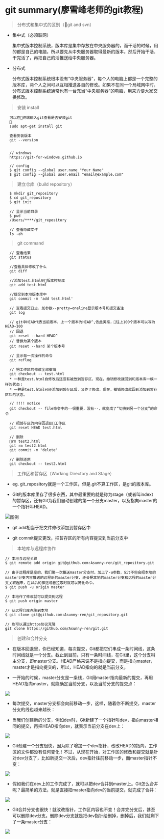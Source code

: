 # git summary(廖雪峰老师的git教程)

> 分布式和集中式的区别（git and svn）

* 集中式（必须联网）

  集中式版本控制系统，版本库是集中存放在中央服务器的，而干活的时候，用的都是自己的电脑，所以要先从中央服务器取得最新的版本，然后开始干活，干完活了，再把自己的活推送给中央服务器。

* 分布式
  
  分布式版本控制系统根本没有“中央服务器”，每个人的电脑上都是一个完整的版本库，两个人之间可以互相推送各自的修改。如果不在同一个局域网中时，分布式版本控制系统通常也有一台充当“中央服务器”的电脑，用来方便大家交换修改。

> 安装 install

``` code
  可以在终端输入git查看是否安装git
  
  sudo apt-get install git

  查看安装版本
  git --version


  // windows
  https://git-for-windows.github.io

  // config
  $ git config --global user.name "Your Name"
  $ git config --global user.email "email@example.com"
```

> 建立仓库（build repository）

``` code
  $ mkdir git_repository
  $ cd git_repository
  $ git init

  // 显示当前目录
  $ pwd
  /Users/****/git_repository

  // 查看隐藏文件
  ls -ah

```

> git command

``` code
  // 查看结果
  git status 

  //查看具体修改了什么
  git diff 

  //添加test.html到版本控制库
  git add test.html 

  //提交到本地版本库中
  git commit -m 'add test.html' 

  // 查看提交日志，加参数--pretty=oneline显示版本号和提交备注
  git log 

  // git中HEAD代表当前版本，上一个版本为HEAD^,依此类推，往上100个版本可以写为HEAD~100
  // 回退
  git reset --hard HEAD^
  // 替换为某个版本
  git reset --hard 某个版本号

  // 显示每一次操作的命令
  git reflog

  // 把工作区的修改全部撤销
  git checkout -- test.html
  * 一种是test.html自修改后还没有被放到暂存区，现在，撤销修改就回到和版本库一模一样的状态；
  * 一种是test.html已经添加到暂存区后，又作了修改，现在，撤销修改就回到添加到暂存区后的状态。

  // !!!! notice
  git checkout -- file命令中的--很重要，没有--，就变成了“切换到另一个分支”的命令

  // 把暂存区的内容回退到工作区
  git reset HEAD test.html

  // 删除
  rm test2.html
  git rm test2.html
  git commit -m 'delete'

  // 删除还原
  git checkout -- test2.html

```

> 工作区和暂存区（Working Directory and Stage）

  * eg. git_repository就是一个工作区，但是.git不算工作区，是git的版本库。

  * Git的版本库里存了很多东西，其中最重要的就是称为stage（或者叫index）的暂存区，还有Git为我们自动创建的第一个分支master，以及指向master的一个指针叫HEAD。

  ![图例](https://github.com/Asunny-ren/git/blob/master/git.jpeg)

  * git add相当于把文件修改添加到暂存区中

  * git commit提交更改，把暂存区的所有内容提交到当前分支中

> 本地库与远程库协作

  ``` code
  // 本地与远程关联
  $ git remote add origin git@github.com:Asunny-ren/git_repository.git

  // 由于远程库是空的，我们第一次推送master分支时，加上了-u参数，Git不但会把本地的master分支内容推送的远程新的master分支，还会把本地的master分支和远程的master分支关联起来，在以后的推送或者拉取时就可以简化命令。
  $ git push -u origin master

  // 本地作了修改就可以提交到远程
  $ git push origin master
  ```

  ``` code
  // 从远程仓库克隆到本地
  $ git clone git@github.com:Asunny-ren/git_repository.git

  // 也可以通过https协议克隆
  git clone https://github.com/Asunny-ren/git.git
  ```

> 创建和合并分支

  * 在版本回退里，你已经知道，每次提交，Git都把它们串成一条时间线，这条时间线就是一个分支。截止到目前，只有一条时间线，在Git里，这个分支叫主分支，即master分支。HEAD严格来说不是指向提交，而是指向master，master才是指向提交的，所以，HEAD指向的就是当前分支。

  * 一开始的时候，master分支是一条线，Git用master指向最新的提交，再用HEAD指向master，就能确定当前分支，以及当前分支的提交点：
  
  ![](https://github.com/Asunny-ren/git/blob/master/git_branch1.png)

  * 每次提交，master分支都会向前移动一步，这样，随着你不断提交，master分支的线也越来越长：

  * 当我们创建新的分支，例如dev时，Git新建了一个指针叫dev，指向master相同的提交，再把HEAD指向dev，就表示当前分支在dev上：

  ![](https://github.com/Asunny-ren/git/blob/master/git_branch2.png)

  * Git创建一个分支很快，因为除了增加一个dev指针，改改HEAD的指向，工作区的文件都没有任何变化！不过，从现在开始，对工作区的修改和提交就是针对dev分支了，比如新提交一次后，dev指针往前移动一步，而master指针不变：

  ![](https://github.com/Asunny-ren/git/blob/master/git_branch3.png)

  * 假如我们在dev上的工作完成了，就可以把dev合并到master上。Git怎么合并呢？最简单的方法，就是直接把master指向dev的当前提交，就完成了合并：

  ![](https://github.com/Asunny-ren/git/blob/master/git_branch4.png)

  * Git合并分支也很快！就改改指针，工作区内容也不变！合并完分支后，甚至可以删除dev分支。删除dev分支就是把dev指针给删掉，删掉后，我们就剩下了一条master分支：

  ![](https://github.com/Asunny-ren/git/blob/master/git_branch5.png)

